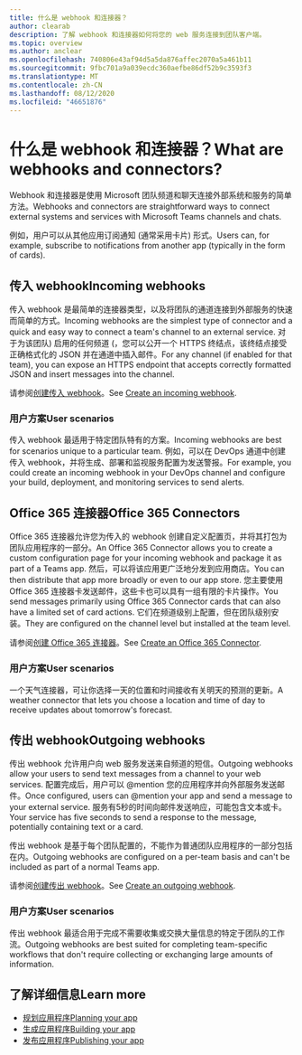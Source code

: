 ```yaml
---
title: 什么是 webhook 和连接器？
author: clearab
description: 了解 webhook 和连接器如何将您的 web 服务连接到团队客户端。
ms.topic: overview
ms.author: anclear
ms.openlocfilehash: 740806e43af94d5a5da876affec2070a5a461b11
ms.sourcegitcommit: 9fbc701a9a039ecdc360aefbe86df52b9c3593f3
ms.translationtype: MT
ms.contentlocale: zh-CN
ms.lasthandoff: 08/12/2020
ms.locfileid: "46651876"
---
```

# <a name="what-are-webhooks-and-connectors"></a><span data-ttu-id="77da1-103">什么是 webhook 和连接器？</span><span class="sxs-lookup"><span data-stu-id="77da1-103">What are webhooks and connectors?</span></span>

<span data-ttu-id="77da1-104">Webhook 和连接器是使用 Microsoft 团队频道和聊天连接外部系统和服务的简单方法。</span><span class="sxs-lookup"><span data-stu-id="77da1-104">Webhooks and connectors are straightforward ways to connect external systems and services with Microsoft Teams channels and chats.</span></span>

<span data-ttu-id="77da1-105">例如，用户可以从其他应用订阅通知 (通常采用卡片) 形式。</span><span class="sxs-lookup"><span data-stu-id="77da1-105">Users can, for example, subscribe to notifications from another app (typically in the form of cards).</span></span>

## <a name="incoming-webhooks"></a><span data-ttu-id="77da1-106">传入 webhook</span><span class="sxs-lookup"><span data-stu-id="77da1-106">Incoming webhooks</span></span>

<span data-ttu-id="77da1-107">传入 webhook 是最简单的连接器类型，以及将团队的通道连接到外部服务的快速而简单的方式。</span><span class="sxs-lookup"><span data-stu-id="77da1-107">Incoming webhooks are the simplest type of connector and a quick and easy way to connect a team's channel to an external service.</span></span> <span data-ttu-id="77da1-108">对于为该团队) 启用的任何频道 (，您可以公开一个 HTTPS 终结点，该终结点接受正确格式化的 JSON 并在通道中插入邮件。</span><span class="sxs-lookup"><span data-stu-id="77da1-108">For any channel (if enabled for that team), you can expose an HTTPS endpoint that accepts correctly formatted JSON and insert messages into the channel.</span></span>

<span data-ttu-id="77da1-109">请参阅[创建传入 webhook](~/webhooks-and-connectors/how-to/add-incoming-webhook.md)。</span><span class="sxs-lookup"><span data-stu-id="77da1-109">See [Create an incoming webhook](~/webhooks-and-connectors/how-to/add-incoming-webhook.md).</span></span>

### <a name="user-scenarios"></a><span data-ttu-id="77da1-110">用户方案</span><span class="sxs-lookup"><span data-stu-id="77da1-110">User scenarios</span></span>

<span data-ttu-id="77da1-111">传入 webhook 最适用于特定团队特有的方案。</span><span class="sxs-lookup"><span data-stu-id="77da1-111">Incoming webhooks are best for scenarios unique to a particular team.</span></span> <span data-ttu-id="77da1-112">例如，可以在 DevOps 通道中创建传入 webhook，并将生成、部署和监视服务配置为发送警报。</span><span class="sxs-lookup"><span data-stu-id="77da1-112">For example, you could create an incoming webhook in your DevOps channel and configure your build, deployment, and monitoring services to send alerts.</span></span>

## <a name="office-365-connectors"></a><span data-ttu-id="77da1-113">Office 365 连接器</span><span class="sxs-lookup"><span data-stu-id="77da1-113">Office 365 Connectors</span></span>

<span data-ttu-id="77da1-114">Office 365 连接器允许您为传入的 webhook 创建自定义配置页，并将其打包为团队应用程序的一部分。</span><span class="sxs-lookup"><span data-stu-id="77da1-114">An Office 365 Connector allows you to create a custom configuration page for your incoming webhook and package it as part of a Teams app.</span></span> <span data-ttu-id="77da1-115">然后，可以将该应用更广泛地分发到应用商店。</span><span class="sxs-lookup"><span data-stu-id="77da1-115">You can then distribute that app more broadly or even to our app store.</span></span> <span data-ttu-id="77da1-116">您主要使用 Office 365 连接器卡发送邮件，这些卡也可以具有一组有限的卡片操作。</span><span class="sxs-lookup"><span data-stu-id="77da1-116">You send messages primarily using Office 365 Connector cards that can also have a limited set of card actions.</span></span> <span data-ttu-id="77da1-117">它们在频道级别上配置，但在团队级别安装。</span><span class="sxs-lookup"><span data-stu-id="77da1-117">They are configured on the channel level but installed at the team level.</span></span>

<span data-ttu-id="77da1-118">请参阅[创建 Office 365 连接器](~/webhooks-and-connectors/how-to/connectors-creating.md)。</span><span class="sxs-lookup"><span data-stu-id="77da1-118">See [Create an Office 365 Connector](~/webhooks-and-connectors/how-to/connectors-creating.md).</span></span>

### <a name="user-scenarios"></a><span data-ttu-id="77da1-119">用户方案</span><span class="sxs-lookup"><span data-stu-id="77da1-119">User scenarios</span></span>

<span data-ttu-id="77da1-120">一个天气连接器，可让你选择一天的位置和时间接收有关明天的预测的更新。</span><span class="sxs-lookup"><span data-stu-id="77da1-120">A weather connector that lets you choose a location and time of day to receive updates about tomorrow's forecast.</span></span>

## <a name="outgoing-webhooks"></a><span data-ttu-id="77da1-121">传出 webhook</span><span class="sxs-lookup"><span data-stu-id="77da1-121">Outgoing webhooks</span></span>

<span data-ttu-id="77da1-122">传出 webhook 允许用户向 web 服务发送来自频道的短信。</span><span class="sxs-lookup"><span data-stu-id="77da1-122">Outgoing webhooks allow your users to send text messages from a channel to your web services.</span></span> <span data-ttu-id="77da1-123">配置完成后，用户可以 @mention 您的应用程序并向外部服务发送邮件。</span><span class="sxs-lookup"><span data-stu-id="77da1-123">Once configured, users can @mention your app and send a message to your external service.</span></span> <span data-ttu-id="77da1-124">服务有5秒的时间向邮件发送响应，可能包含文本或卡。</span><span class="sxs-lookup"><span data-stu-id="77da1-124">Your service has five seconds to send a response to the message, potentially containing text or a card.</span></span>

<span data-ttu-id="77da1-125">传出 webhook 是基于每个团队配置的，不能作为普通团队应用程序的一部分包括在内。</span><span class="sxs-lookup"><span data-stu-id="77da1-125">Outgoing webhooks are configured on a per-team basis and can't be included as part of a normal Teams app.</span></span>

<span data-ttu-id="77da1-126">请参阅[创建传出 webhook](~/webhooks-and-connectors/how-to/add-outgoing-webhook.md)。</span><span class="sxs-lookup"><span data-stu-id="77da1-126">See [Create an outgoing webhook](~/webhooks-and-connectors/how-to/add-outgoing-webhook.md).</span></span>

### <a name="user-scenarios"></a><span data-ttu-id="77da1-127">用户方案</span><span class="sxs-lookup"><span data-stu-id="77da1-127">User scenarios</span></span>

<span data-ttu-id="77da1-128">传出 webhook 最适合用于完成不需要收集或交换大量信息的特定于团队的工作流。</span><span class="sxs-lookup"><span data-stu-id="77da1-128">Outgoing webhooks are best suited for completing team-specific workflows that don't require collecting or exchanging large amounts of information.</span></span>

## <a name="learn-more"></a><span data-ttu-id="77da1-129">了解详细信息</span><span class="sxs-lookup"><span data-stu-id="77da1-129">Learn more</span></span>

* [<span data-ttu-id="77da1-130">规划应用程序</span><span class="sxs-lookup"><span data-stu-id="77da1-130">Planning your app</span></span>](../../concepts/extensibility-points.md)
* [<span data-ttu-id="77da1-131">生成应用程序</span><span class="sxs-lookup"><span data-stu-id="77da1-131">Building your app</span></span>](../../concepts/building-an-app.md)
* [<span data-ttu-id="77da1-132">发布应用程序</span><span class="sxs-lookup"><span data-stu-id="77da1-132">Publishing your app</span></span>](../../concepts/deploy-and-publish/overview.md)
